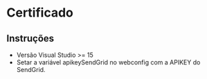 # Certificado

## Instruções
* Versão Visual Studio >= 15
* Setar a variável apikeySendGrid no webconfig com a APIKEY do SendGrid.
